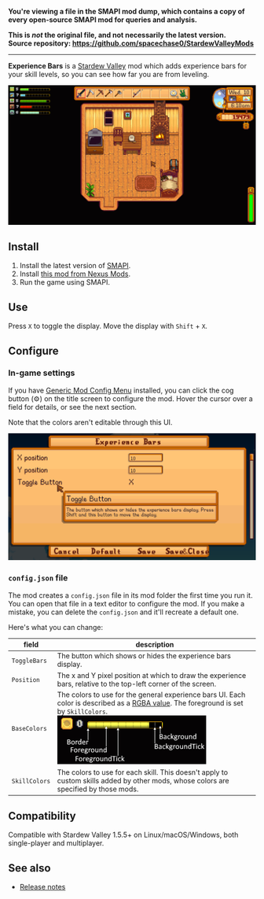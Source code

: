 **You're viewing a file in the SMAPI mod dump, which contains a copy of every open-source SMAPI mod
for queries and analysis.**

**This is _not_ the original file, and not necessarily the latest version.**  
**Source repository: https://github.com/spacechase0/StardewValleyMods**

----

**Experience Bars** is a [Stardew Valley](http://stardewvalley.net/) mod which adds experience bars
for your skill levels, so you can see how far you are from leveling.

![](screenshot.png)

## Install
1. Install the latest version of [SMAPI](https://smapi.io).
2. Install [this mod from Nexus Mods](http://www.nexusmods.com/stardewvalley/mods/509).
3. Run the game using SMAPI.

## Use
Press `X` to toggle the display. Move the display with `Shift` + `X`.

## Configure
### In-game settings
If you have [Generic Mod Config Menu](https://www.nexusmods.com/stardewvalley/mods/5098) installed,
you can click the cog button (⚙) on the title screen to configure the mod. Hover the cursor over a
field for details, or see the next section.

Note that the colors aren't editable through this UI.

![](generic-mod-config-menu.png)

### `config.json` file
The mod creates a `config.json` file in its mod folder the first time you run it. You can open that
file in a text editor to configure the mod. If you make a mistake, you can delete the `config.json`
and it'll recreate a default one.

Here's what you can change:

field | description
----- | -----------
`ToggleBars` | The button which shows or hides the experience bars display.
`Position` | The x and Y pixel position at which to draw the experience bars, relative to the top-left corner of the screen.
`BaseColors` | The colors to use for the general experience bars UI. Each color is described as a [RGBA value](https://rgbacolorpicker.com/). The foreground is set by `SkillColors`.<br />![](color-options.png)
`SkillColors` | The colors to use for each skill. This doesn't apply to custom skills added by other mods, whose colors are specified by those mods.

## Compatibility
Compatible with Stardew Valley 1.5.5+ on Linux/macOS/Windows, both single-player and multiplayer.

## See also
* [Release notes](release-notes.md)
